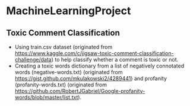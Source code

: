 # MachineLearningProject
## Toxic Comment Classification
* Using train.csv dataset (originated from https://www.kaggle.com/c/jigsaw-toxic-comment-classification-challenge/data) to help classify whether a comment is toxic or not.
* Creating a toxic words dictionary from a list of negatively connotated words (negative-words.txt) (originated from https://gist.github.com/mkulakowski2/4289441) and profanity (profanity-words.txt) (originated from https://github.com/RobertJGabriel/Google-profanity-words/blob/master/list.txt).
